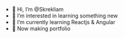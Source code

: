 - 👋 Hi, I’m @Skrekliam
- 👀 I’m interested in learning something new
- 🌱 I’m currently learning Reactjs & Angular
- 💞️ Now making portfolio

<!---
Skrekliam/Skrekliam is a ✨ special ✨ repository because its `README.md` (this file) appears on your GitHub profile.
You can click the Preview link to take a look at your changes.
--->
